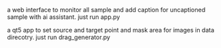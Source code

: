 a web interface to monitor all sample and add caption for uncaptioned sample with ai assistant. just run app.py

a qt5 app to set source and target point and mask area for images in data direcotry. just run drag_generator.py
